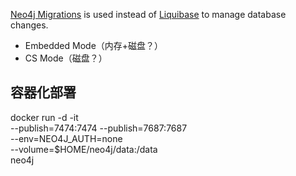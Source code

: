 



[Neo4j Migrations](https://github.com/michael-simons/neo4j-migrations) is used instead of [Liquibase](http://www.liquibase.org/) to manage database changes.



- Embedded Mode（内存+磁盘？）
- CS Mode（磁盘？）

## 容器化部署

docker run -d -it \
    --publish=7474:7474 --publish=7687:7687 \
    --env=NEO4J_AUTH=none \
    --volume=$HOME/neo4j/data:/data \
    neo4j


